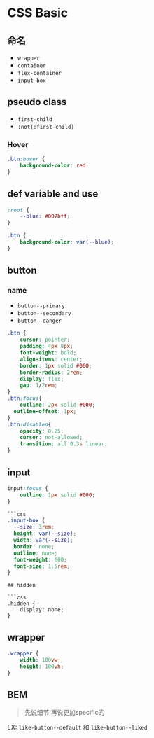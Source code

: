 # CSS Basic

## 命名

- `wrapper`
- `container`
- `flex-container`
- `input-box`


## pseudo class

- `first-child`
- `:not(:first-child)`
### Hover

```css
.btn:hover {
    background-color: red;
}
```

## def variable and use

```css
:root {
    --blue: #007bff;
}

.btn {
    background-color: var(--blue);
}
```


## button

### name
- `button--primary`
- `button--secondary`
- `button--danger`


```css
.btn {
    cursor: pointer;
    padding: 4px 8px;
    font-weight: bold;
    align-items: center;
    border: 1px solid #000;
    border-radius: 2rem;
    display: flex;
    gap: 1/2rem;
}
.btn:focus{
    outline: 2px solid #000;
  outline-offset: 1px;
}
.btn:disabled{
    opacity: 0.25;
    cursor: not-allowed;
    transition: all 0.3s linear;
}
```

## input

```css
input:focus {
    outline: 1px solid #000;
}

```css
.input-box {
  --size: 3rem;
  height: var(--size);
  width: var(--size);
  border: none;
  outline: none;
  font-weight: 600;
  font-size: 1.5rem;
}

```

```
## hidden

```css
.hidden {
    display: none;
}
```

## wrapper

```css
.wrapper {
    width: 100vw;
    height: 100vh;
}
```
## BEM

> 先说细节,再说更加specific的

EX: `like-button--default` 和 `like-button--liked`